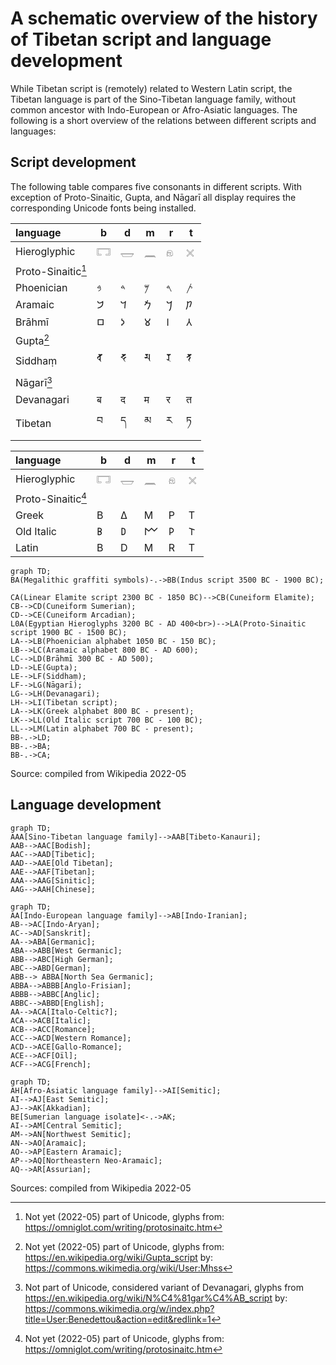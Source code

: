 # A schematic overview of the history of Tibetan script and language development

While Tibetan script is (remotely) related to Western Latin script, the Tibetan language is part of the Sino-Tibetan language family, without common ancestor with Indo-European or Afro-Asiatic languages. The following is a short overview of the relations between different scripts and languages:
## Script development

The following table compares five consonants in different scripts. With exception of Proto-Sinaitic, Gupta, and Nāgarī all display requires the corresponding Unicode fonts being installed.

|language | b | d | m | r | t |
| :- | - | - | - | - | - |
|Hieroglyphic | 𓉐  | 𓉿  | 𓈖  | 𓁶 | 𓏴 |
|Proto-Sinaitic[^proto_sinaitic] | <img src="Images/ProtoSinaitic-b.jpg" width="16px" /> | <img src="Images/ProtoSinaitic-d.jpg" width="16px" /> | <img src="Images/ProtoSinaitic-m.jpg" width="16px" /> | <img src="Images/ProtoSinaitic-r.jpg" width="16px" /> | <img src="Images/ProtoSinaitic-t.jpg" width="16px" /> |
|Phoenician | 𐤁 | 𐤃 | 𐤌 | 𐤓 | 𐤕 |
| Aramaic | 𐡁 | 𐡃 | 𐡌 | 𐡓 | 𐡕 |
| Brāhmī | 𑀩 | 𑀤 | 𑀫 | 𑀭 | 𑀢 |
| Gupta[^gupta] | <img src="Images/Gupta_b.jpg" width="10px" /> | <img src="Images/Gupta_d.jpg" width="10px" /> | <img src="Images/Gupta_m.jpg" width="10px" /> | <img src="Images/Gupta_r.jpg" width="10px" /> | <img src="Images/Gupta_t.jpg" width="10px" /> | 
| Siddhaṃ | 𑖤 | 𑖟 | 𑖦 | 𑖨 | 𑖝 |
| Nāgarī[^nagari] | <img src="Images/Nagari_b.jpg" width="12px" /> | <img src="Images/Nagari_d.jpg" width="12px" /> | <img src="Images/Nagari_m.jpg" width="12px" /> | <img src="Images/Nagari_r.jpg" width="12px" /> | <img src="Images/Nagari_t.jpg" width="12px" /> |
| Devanagari | ब | द | म | र | त |
| Tibetan | བ | ད | མ | ར | ཏ |

|language | b | d | m | r | t |
| :- | - | - | - | - | - |
|Hieroglyphic | 𓉐  | 𓉿  | 𓈖  | 𓁶 | 𓏴 |
|Proto-Sinaitic[^proto_sinaitic] | <img src="Images/ProtoSinaitic-b.jpg" width="16px" /> | <img src="Images/ProtoSinaitic-d.jpg" width="16px" /> | <img src="Images/ProtoSinaitic-m.jpg" width="16px" /> | <img src="Images/ProtoSinaitic-r.jpg" width="16px" /> | <img src="Images/ProtoSinaitic-t.jpg" width="16px" /> |
| Greek | Β | Δ | Μ | Ρ | Τ |
| Old Italic | 𐌁 | 𐌃 | 𐌌 | 𐌓 | 𐌕 |
| Latin | B | D | M | R | T |

[^proto_sinaitic]: Not yet (2022-05) part of Unicode, glyphs from: <https://omniglot.com/writing/protosinaitc.htm>
[^gupta]: Not yet (2022-05) part of Unicode, glyphs from: <https://en.wikipedia.org/wiki/Gupta_script> by: <https://commons.wikimedia.org/wiki/User:Mhss>
[^nagari]: Not part of Unicode, considered variant of Devanagari, glyphs from <https://en.wikipedia.org/wiki/N%C4%81gar%C4%AB_script> by: <https://commons.wikimedia.org/w/index.php?title=User:Benedettou&action=edit&redlink=1>

```{mermaid}
graph TD;  
BA(Megalithic graffiti symbols)-.->BB(Indus script 3500 BC - 1900 BC);

CA(Linear Elamite script 2300 BC - 1850 BC)-->CB(Cuneiform Elamite);
CB-->CD(Cuneiform Sumerian);
CD-->CE(Cuneiform Arcadian);
L0A(Egyptian Hieroglyphs 3200 BC - AD 400<br>)-->LA(Proto-Sinaitic script 1900 BC - 1500 BC);
LA-->LB(Phoenician alphabet 1050 BC - 150 BC);
LB-->LC(Aramaic alphabet 800 BC - AD 600);
LC-->LD(Brāhmī 300 BC - AD 500);
LD-->LE(Gupta);
LE-->LF(Siddhaṃ);
LF-->LG(Nāgarī);
LG-->LH(Devanagari);
LH-->LI(Tibetan script);
LA-->LK(Greek alphabet 800 BC - present);
LK-->LL(Old Italic script 700 BC - 100 BC);
LL-->LM(Latin alphabet 700 BC - present);
BB-.->LD;
BB-.->BA;
BB-.->CA;
```
Source: compiled from Wikipedia 2022-05

## Language development

```{mermaid}
graph TD;
AAA[Sino-Tibetan language family]-->AAB[Tibeto-Kanauri];
AAB-->AAC[Bodish];
AAC-->AAD[Tibetic];
AAD-->AAE[Old Tibetan];
AAE-->AAF[Tibetan];
AAA-->AAG[Sinitic];
AAG-->AAH[Chinese];
```

```{mermaid}
graph TD;
AA[Indo-European language family]-->AB[Indo-Iranian];
AB-->AC[Indo-Aryan];
AC-->AD[Sanskrit];
AA-->ABA[Germanic];
ABA-->ABB[West Germanic];
ABB-->ABC[High German];
ABC-->ABD[German];
ABB--> ABBA[North Sea Germanic];
ABBA-->ABBB[Anglo-Frisian];
ABBB-->ABBC[Anglic];
ABBC-->ABBD[English];
AA-->ACA[Italo-Celtic?];
ACA-->ACB[Italic];
ACB-->ACC[Romance];
ACC-->ACD[Western Romance];
ACD-->ACE[Gallo-Romance];
ACE-->ACF[Oïl];
ACF-->ACG[French];
```

```{mermaid}
graph TD;  
AH[Afro-Asiatic language family]-->AI[Semitic];
AI-->AJ[East Semitic];
AJ-->AK[Akkadian];
BE[Sumerian language isolate]<-.->AK;
AI-->AM[Central Semitic];
AM-->AN[Northwest Semitic];
AN-->AO[Aramaic];
AO-->AP[Eastern Aramaic];
AP-->AQ[Northeastern Neo-Aramaic];
AQ-->AR[Assurian];
```
Sources: compiled from Wikipedia 2022-05
